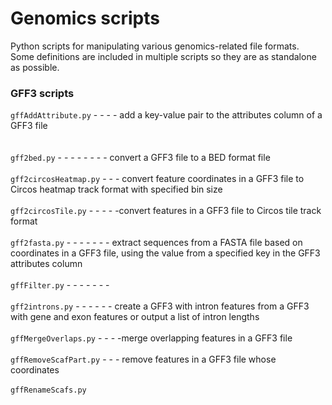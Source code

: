 # Genomics scripts
Python scripts for manipulating various genomics-related file formats. \
Some definitions are included in multiple scripts so they are as standalone
as possible.


### GFF3 scripts
`gffAddAttribute.py` - - - - add a key-value pair to the attributes column of a GFF3 file \
\
\
`gff2bed.py` - - - - - - - - convert a GFF3 file to a BED format file \
\
`gff2circosHeatmap.py` - - - convert feature coordinates in a GFF3 file to Circos heatmap track format with specified bin size \
\
`gff2circosTile.py` - - - - -convert features in a GFF3 file to Circos tile track format \
\
`gff2fasta.py` - - - - - - - extract sequences from a FASTA file based on coordinates in a GFF3 file, using the value from a specified key in the GFF3 attributes column \
\
`gffFilter.py` - - - - - - - \
\
`gff2introns.py` - - - - - - create a GFF3 with intron features from a GFF3 with gene and exon features or output a list of intron lengths \
\
`gffMergeOverlaps.py` - - - -merge overlapping features in a GFF3 file \
\
`gffRemoveScafPart.py` - - - remove features in a GFF3 file whose coordinates \
\
`gffRenameScafs.py`
